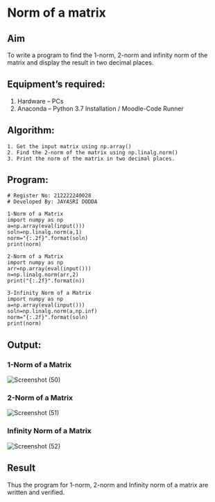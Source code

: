 # Norm of a matrix
## Aim
To write a program to find the 1-norm, 2-norm and infinity norm of the matrix and display the result in two decimal places.
## Equipment’s required:
1.	Hardware – PCs
2.	Anaconda – Python 3.7 Installation / Moodle-Code Runner
## Algorithm:
	1. Get the input matrix using np.array()   
    2. Find the 2-norm of the matrix using np.linalg.norm()
	3. Print the norm of the matrix in two decimal places.
## Program:
```
# Register No: 212222240028
# Developed By: JAYASRI DODDA

1-Norm of a Matrix
import numpy as np
a=np.array(eval(input()))
soln=np.linalg.norm(a,1)
norm="{:.2f}".format(soln)
print(norm)

2-Norm of a Matrix
import numpy as np
arr=np.array(eval(input()))
n=np.linalg.norm(arr,2)
print("{:.2f}".format(n))

3-Infinity Norm of a Matrix
import numpy as np
a=np.array(eval(input()))
soln=np.linalg.norm(a,np.inf)
norm="{:.2f}".format(soln)
print(norm)

```
## Output:
### 1-Norm of a Matrix
![Screenshot (50)](https://github.com/jayasridodda/Norm-of-a-matrix/assets/123259278/22e5d943-57f5-46be-849c-131251e43621)

### 2-Norm of a Matrix
![Screenshot (51)](https://github.com/jayasridodda/Norm-of-a-matrix/assets/123259278/9b0dfddc-1be9-486d-a499-830e9deb0743)

### Infinity Norm of a Matrix
![Screenshot (52)](https://github.com/jayasridodda/Norm-of-a-matrix/assets/123259278/f9d145e4-9aad-4e87-8f13-43a3d4c68a4f)

## Result
Thus the program for 1-norm, 2-norm and Infinity norm of a matrix are written and verified.
